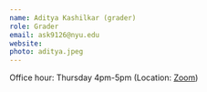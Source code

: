 ```yaml
---
name: Aditya Kashilkar (grader)
role: Grader 
email: ask9126@nyu.edu
website: 
photo: aditya.jpeg
---
```


Office hour: Thursday 4pm-5pm (Location: [Zoom](https://nyu.zoom.us/j/92155106193))
